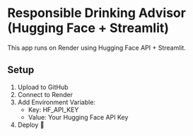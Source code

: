 # Responsible Drinking Advisor (Hugging Face + Streamlit)

This app runs on Render using Hugging Face API + Streamlit.

## Setup
1. Upload to GitHub
2. Connect to Render
3. Add Environment Variable:
   - Key: HF_API_KEY
   - Value: Your Hugging Face API Key
4. Deploy 🚀